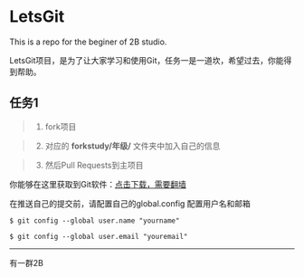 LetsGit
=======

This is a repo for the beginer of 2B studio. 

LetsGit项目，是为了让大家学习和使用Git，任务一是一道坎，希望过去，你能得到帮助。

任务1
-------

> 1. fork项目

> 2. 对应的 
> **forkstudy/年级/** 
> 文件夹中加入自己的信息

> 3. 然后Pull Requests到主项目

你能够在这里获取到Git软件：[点击下载，需要翻墙][1]

在推送自己的提交前，请配置自己的global.config
配置用户名和邮箱

	$ git config --global user.name "yourname"

	$ git config --global user.email "youremail"

-------
有一群2B

[1]:http://www.git-scm.com/
